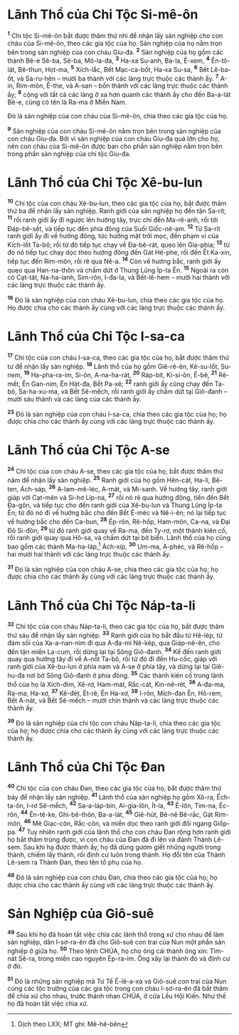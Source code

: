 

# Lãnh Thổ của Chi Tộc Si-mê-ôn
<sup><b>1</b></sup> Chi tộc Si-mê-ôn bắt được thăm thứ nhì để nhận lấy sản nghiệp cho con cháu của Si-mê-ôn, theo các gia tộc của họ. Sản nghiệp của họ nằm trọn bên trong sản nghiệp của con cháu Giu-đa. <sup><b>2</b></sup> Sản nghiệp của họ gồm các thành Bê-e Sê-ba, Sê-ba, Mô-la-đa, <sup><b>3</b></sup> Ha-xa Su-anh, Ba-la, Ê-xem, <sup><b>4</b></sup> Ên-tô-lát, Bê-thun, Họt-ma, <sup><b>5</b></sup> Xích-lắc, Bết Mạc-ca-bốt, Ha-xa Su-sa, <sup><b>6</b></sup> Bết Lê-ba-ốt, và Sa-ru-hên – mười ba thành với các làng trực thuộc các thành ấy. <sup><b>7</b></sup> A-in, Rim-môn, Ê-the, và A-san – bốn thành với các làng trực thuộc các thành ấy; <sup><b>8</b></sup> cộng với tất cả các làng ở xa hơn quanh các thành ấy cho đến Ba-a-lát Bê-e, cũng có tên là Ra-ma ở Miền Nam.

Đó là sản nghiệp của con cháu của Si-mê-ôn, chia theo các gia tộc của họ.

<sup><b>9</b></sup> Sản nghiệp của con cháu Si-mê-ôn nằm trọn bên trong sản nghiệp của con cháu Giu-đa. Bởi vì sản nghiệp của con cháu Giu-đa quá lớn cho họ, nên con cháu của Si-mê-ôn được ban cho phần sản nghiệp nằm trọn bên trong phần sản nghiệp của chi tộc Giu-đa.

# Lãnh Thổ của Chi Tộc Xê-bu-lun
<sup><b>10</b></sup> Chi tộc của con cháu Xê-bu-lun, theo các gia tộc của họ, bắt được thăm thứ ba để nhận lấy sản nghiệp. Ranh giới của sản nghiệp họ đến tận Sa-rít; <sup><b>11</b></sup> rồi ranh giới ấy đi ngược lên hướng tây, trực chỉ đến Ma-rê-anh, rồi tới Đáp-bê-sết, và tiếp tục đến phía đông của Suối Giốc-nê-am. <sup><b>12</b></sup> Từ Sa-rít ranh giới ấy đi về hướng đông, tức hướng mặt trời mọc, đến phạm vi của Kích-lốt Ta-bô; rồi từ đó tiếp tục chạy về Đa-bê-rát, quẹo lên Gia-phia; <sup><b>13</b></sup> từ đó nó tiếp tục chạy dọc theo hướng đông đến Gát Hê-phe, rồi đến Ết Ka-xin, tiếp tục đến Rim-môn, rồi rẽ qua Nê-a. <sup><b>14</b></sup> Còn về hướng bắc, ranh giới ấy quẹo qua Han-na-thôn và chấm dứt ở Thung Lũng Íp-ta Ên. <sup><b>15</b></sup> Ngoài ra còn có Cạt-tát, Na-ha-lanh, Sim-rôn, I-đa-la, và Bết-lê-hem – mười hai thành với các làng trực thuộc các thành ấy.

<sup><b>16</b></sup> Đó là sản nghiệp của con cháu Xê-bu-lun, chia theo các gia tộc của họ. Họ được chia cho các thành ấy cùng với các làng trực thuộc các thành ấy.

# Lãnh Thổ của Chi Tộc I-sa-ca
<sup><b>17</b></sup> Chi tộc của con cháu I-sa-ca, theo các gia tộc của họ, bắt được thăm thứ tư để nhận lấy sản nghiệp. <sup><b>18</b></sup> Lãnh thổ của họ gồm Giê-rê-ên, Kê-su-lốt, Su-nem, <sup><b>19</b></sup> Ha-pha-ra-im, Si-ôn, A-na-ha-rát, <sup><b>20</b></sup> Ráp-bít, Ki-si-ôn, Ê-bê, <sup><b>21</b></sup> Rê-mết, Ên Gan-nim, Ên Hát-đa, Bết Pa-xê; <sup><b>22</b></sup> ranh giới ấy cũng chạy đến Ta-bô, Sa-ha-xu-ma, và Bết Sê-mếch, rồi ranh giới ấy chấm dứt tại Giô-đanh – mười sáu thành và các làng của các thành ấy.

<sup><b>23</b></sup> Đó là sản nghiệp của con cháu I-sa-ca, chia theo các gia tộc của họ; họ được chia cho các thành ấy cùng với các làng trực thuộc các thành ấy.

# Lãnh Thổ của Chi Tộc A-se
<sup><b>24</b></sup> Chi tộc của con cháu A-se, theo các gia tộc của họ, bắt được thăm thứ năm để nhận lấy sản nghiệp. <sup><b>25</b></sup> Ranh giới của họ gồm Hên-cát, Ha-li, Bê-ten, Ách-sáp, <sup><b>26</b></sup> A-lam-mê-léc, A-mát, và Mi-sanh. Về hướng tây, ranh giới giáp với Cạt-mên và Si-hơ Líp-na, <sup><b>27</b></sup> rồi nó rẽ qua hướng đông, tiến đến Bết Đa-gôn, và tiếp tục cho đến ranh giới của Xê-bu-lun và Thung Lũng Íp-ta Ên; từ đó nó đi về hướng bắc cho đến Bết Ê-méc và Nê-i-ên; nó lại tiếp tục về hướng bắc cho đến Ca-bun, <sup><b>28</b></sup> Ép-rôn, Rê-hốp, Ham-môn, Ca-na, và Đại Đô Si-đôn; <sup><b>29</b></sup> từ đó ranh giới quay về Ra-ma, đến Ty-rơ, một thành kiên cố, rồi ranh giới quay qua Hô-sa, và chấm dứt tại bờ biển. Lãnh thổ của họ cũng bao gồm các thành Ma-ha-láp,[^1] Ách-xíp, <sup><b>30</b></sup> Um-ma, A-phéc, và Rê-hốp – hai mươi hai thành với các làng trực thuộc các thành ấy.

<sup><b>31</b></sup> Đó là sản nghiệp của con cháu A-se, chia theo các gia tộc của họ; họ được chia cho các thành ấy cùng với các làng trực thuộc các thành ấy.

# Lãnh Thổ của Chi Tộc Náp-ta-li
<sup><b>32</b></sup> Chi tộc của con cháu Náp-ta-li, theo các gia tộc của họ, bắt được thăm thứ sáu để nhận lấy sản nghiệp. <sup><b>33</b></sup> Ranh giới của họ bắt đầu từ Hê-lép, từ đám sồi của Xa-a-nan-nim đi qua A-đa-mi Nê-kép, qua Giáp-nê-ên, cho đến tận miền La-cum, rồi dừng lại tại Sông Giô-đanh. <sup><b>34</b></sup> Kế đến ranh giới quay qua hướng tây đi về A-nốt Ta-bô, rồi từ đó đi đến Hu-cốc, giáp với ranh giới của Xê-bu-lun ở phía nam và A-se ở phía tây, và dừng lại tại Giê-hu-đa nơi bờ Sông Giô-đanh ở phía đông. <sup><b>35</b></sup> Các thành kiên cố trong lãnh thổ của họ là Xích-đim, Xê-rơ, Ham-mát, Rắc-cát, Kin-nê-rét, <sup><b>36</b></sup> A-đa-ma, Ra-ma, Ha-xơ, <sup><b>37</b></sup> Kê-đét, Ét-rê, Ên Ha-xơ, <sup><b>38</b></sup> I-rôn, Mích-đan Ên, Hô-rem, Bết A-nát, và Bết Sê-mếch – mười chín thành và các làng trực thuộc các thành ấy.

<sup><b>39</b></sup> Đó là sản nghiệp của chi tộc con cháu Náp-ta-li, chia theo các gia tộc của họ; họ được chia cho các thành ấy cùng với các làng trực thuộc các thành ấy.

# Lãnh Thổ của Chi Tộc Đan
<sup><b>40</b></sup> Chi tộc của con cháu Đan, theo các gia tộc của họ, bắt được thăm thứ bảy để nhận lấy sản nghiệp. <sup><b>41</b></sup> Lãnh thổ của sản nghiệp họ gồm Xô-ra, Ếch-ta-ôn, I-rơ Sê-mếch, <sup><b>42</b></sup> Sa-a-láp-bin, Ai-gia-lôn, Ít-la, <sup><b>43</b></sup> Ê-lôn, Tim-na, Éc-rôn, <sup><b>44</b></sup> Ên-tê-ke, Ghi-bê-thôn, Ba-a-lát, <sup><b>45</b></sup> Giê-hút, Bê-nê Bê-rắc, Gát Rim-môn, <sup><b>46</b></sup> Mê Giạc-côn, Rắc-côn, và miền dọc theo ranh giới đối ngang Giốp-pa. <sup><b>47</b></sup> Tuy nhiên ranh giới của lãnh thổ cho con cháu Đan rộng hơn ranh giới họ bắt thăm trúng được, vì con cháu của Đan đã đi lên và đánh Thành Lê-sem. Sau khi hạ được thành ấy, họ đã dùng gươm giết những người trong thành, chiếm lấy thành, rồi định cư luôn trong thành. Họ đổi tên của Thành Lê-sem ra Thành Đan, theo tên tổ phụ của họ.

<sup><b>48</b></sup> Đó là sản nghiệp của con cháu Đan, chia theo các gia tộc của họ; họ được chia cho các thành ấy cùng với các làng trực thuộc các thành ấy.

# Sản Nghiệp của Giô-suê
<sup><b>49</b></sup> Sau khi họ đã hoàn tất việc chia các lãnh thổ trong xứ cho nhau để làm sản nghiệp, dân I-sơ-ra-ên đã cho Giô-suê con trai của Nun một phần sản nghiệp ở giữa họ. <sup><b>50</b></sup> Theo lệnh CHÚA, họ cho ông cái thành ông xin: Tim-nát Sê-ra, trong miền cao nguyên Ép-ra-im. Ông xây lại thành đó và định cư ở đó.

<sup><b>51</b></sup> Đó là những sản nghiệp mà Tư Tế Ê-lê-a-xa và Giô-suê con trai của Nun cùng các tộc trưởng của các gia tộc trong con cháu I-sơ-ra-ên đã bắt thăm để chia xứ cho nhau, trước thánh nhan CHÚA, ở cửa Lều Hội Kiến. Như thế họ đã hoàn tất việc chia xứ.

[^1]: Dịch theo LXX; MT ghi: Mê-hê-bên
